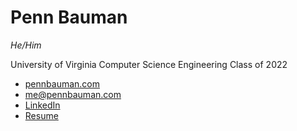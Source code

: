 # Penn Bauman
*He/Him*

University of Virginia Computer Science Engineering Class of 2022

- [pennbauman.com](https://pennbauman.com)
- [me@pennbauman.com](mailto:me@pennbauman.com)
- [LinkedIn](https://linkedin.com/in/pennbauman)
- [Resume](https://pennbauman.com/resume)
